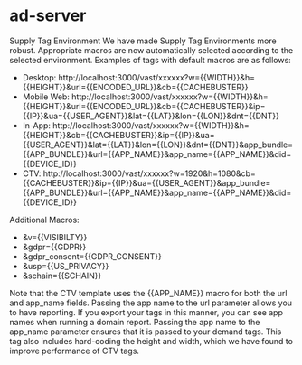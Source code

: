 # ad-server


Supply Tag Environment
We have made Supply Tag Environments more robust. 
Appropriate macros are now automatically selected according to the selected environment. 
Examples of tags with default macros are as follows:

- Desktop: http://localhost:3000/vast/xxxxxx?w={{WIDTH}}&h={{HEIGHT}}&url={{ENCODED_URL}}&cb={{CACHEBUSTER}}
- Mobile Web: http://localhost:3000/vast/xxxxxx?w={{WIDTH}}&h={{HEIGHT}}&url={{ENCODED_URL}}&cb={{CACHEBUSTER}}&ip={{IP}}&ua={{USER_AGENT}}&lat={{LAT}}&lon={{LON}}&dnt={{DNT}}
- In-App: http://localhost:3000/vast/xxxxxx?w={{WIDTH}}&h={{HEIGHT}}&cb={{CACHEBUSTER}}&ip={{IP}}&ua={{USER_AGENT}}&lat={{LAT}}&lon={{LON}}&dnt={{DNT}}&app_bundle={{APP_BUNDLE}}&url={{APP_NAME}}&app_name={{APP_NAME}}&did={{DEVICE_ID}}
- CTV: http://localhost:3000/vast/xxxxxx?w=1920&h=1080&cb={{CACHEBUSTER}}&ip={{IP}}&ua={{USER_AGENT}}&app_bundle={{APP_BUNDLE}}&url={{APP_NAME}}&app_name={{APP_NAME}}&did={{DEVICE_ID}}


Additional Macros:
- &v={{VISIBILTY}}
- &gdpr={{GDPR}}
- &gdpr_consent={{GDPR_CONSENT}}
- &usp={{US_PRIVACY}}
- &schain={{SCHAIN}}

Note that the CTV template uses the {{APP_NAME}} macro for both the url and app_name fields. Passing the app name to the url parameter allows you to have reporting. If you export your tags in this manner, you can see app names when running a domain report. Passing the app name to the app_name parameter ensures that it is passed to your demand tags. This tag also includes hard-coding the height and width, which we have found to improve performance of CTV tags.
